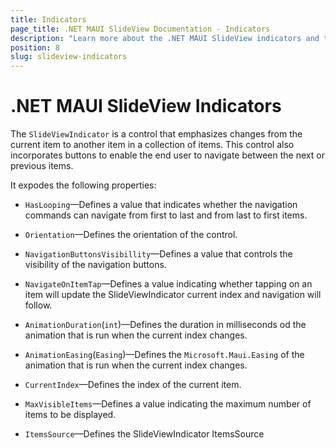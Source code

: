 ```yaml
---
title: Indicators
page_title: .NET MAUI SlideView Documentation - Indicators
description: "Learn more about the .NET MAUI SlideView indicators and their features."
position: 8
slug: slideview-indicators
---
```


# .NET MAUI SlideView Indicators

The `SlideViewIndicator` is a control that emphasizes changes from the current item to another item in a collection of items. This control also incorporates buttons to enable the end user to navigate between the next or previous items.

It expodes the following properties:

* `HasLooping`&mdash;Defines a value that indicates whether the navigation commands can navigate from first to last and from last to first items.

* `Orientation`&mdash;Defines the orientation of the control.

* `NavigationButtonsVisibillity`&mdash;Defines a value that controls the visibility of the navigation buttons.

* `NavigatеOnItemTap`&mdash;Defines a value indicating whether tapping on an item will update the SlideViewIndicator current index and navigation will follow.

* `AnimationDuration`(`int`)&mdash;Defines the duration in milliseconds od the animation that is run when the current index changes.

* `AnimationEasing`(`Easing`)&mdash;Defines the `Microsoft.Maui.Easing` of the animation that is run when the current index changes.

* `CurrentIndex`&mdash;Defines the index of the current item.

* `MaxVisibleItems`&mdash;Defines a value indicating the maximum number of items to be displayed.

* `ItemsSource`&mdash;Defines the SlideViewIndicator ItemsSource 
